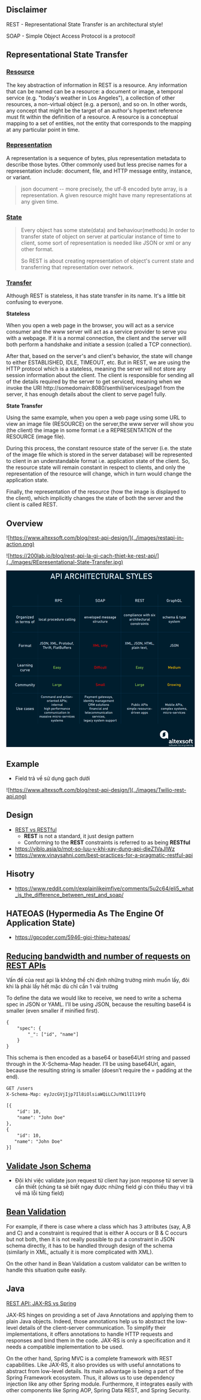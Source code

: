 ## Disclaimer
REST - Representational State Transfer is an architectural style!

SOAP - Simple Object Access Protocol is a protocol!

## Representational State Transfer

### [Resource](https://stackoverflow.com/a/48119872/10393067)
The key abstraction of information in REST is a resource. Any information that can be named can be a resource: a document or image, a temporal service (e.g. "today's weather in Los Angeles"), a collection of other resources, a non-virtual object (e.g. a person), and so on. In other words, any concept that might be the target of an author's hypertext reference must fit within the definition of a resource. A resource is a conceptual mapping to a set of entities, not the entity that corresponds to the mapping at any particular point in time.



### [Representation](https://stackoverflow.com/a/48119872/10393067)
A representation is a sequence of bytes, plus representation metadata to describe those bytes. Other commonly used but less precise names for a representation include: document, file, and HTTP message entity, instance, or variant.

> json document -- more precisely, the utf-8 encoded byte array, is a representation. A given resource might have many representations at any given time.

### [State]()

> Every object has some state(data) and behaviour(methods).In order to transfer state of object on server at particular instance of time to client, some sort of representation is needed like JSON or xml or any other format.
>
> So REST is about creating representation of object's current state and transferring that representation over network.

### [Transfer](https://stackoverflow.com/a/21874596/10393067)

Although REST is stateless, it has state transfer in its name. It's a little bit confusing to everyone.

**Stateless**

When you open a web page in the browser, you will act as a service consumer and the www server will act as a service provider to serve you with a webpage. If it is a normal connection, the client and the server will both perform a handshake and initiate a session (called a TCP connection).

After that, based on the server's and client's behavior, the state will change to either ESTABLISHED, IDLE, TIMEOUT, etc. But in REST, we are using the HTTP protocol which is a stateless, meaning the server will not store any session information about the client. The client is responsible for sending all of the details required by the server to get serviced, meaning when we invoke the URI http://somedomain:8080/senthil/services/page1 from the server, it has enough details about the client to serve page1 fully.

**State Transfer**

Using the same example, when you open a web page using some URL to view an image file (RESOURCE) on the server,the www server will show you (the client) the image in some format i.e a REPRESENTATION of the RESOURCE (image file).

During this process, the constant resource state of the server (i.e. the state of the image file which is stored in the server database) will be represented to client in an understandable format i.e. application state of the client. So, the resource state will remain constant in respect to clients, and only the representation of the resource will change, which in turn would change the application state.

Finally, the representation of the resource (how the image is displayed to the client), which implicitly changes the state of both the server and the client is called REST.

## Overview

![https://www.altexsoft.com/blog/rest-api-design/](../images/restapi-in-action.png)

![https://200lab.io/blog/rest-api-la-gi-cach-thiet-ke-rest-api/](../images/REpresentational-State-Transfer.jpg)

![](../images/api-architectural-styles.png)

## Example
- Field trả về sử dụng gạch dưới

![https://www.altexsoft.com/blog/rest-api-design/](../images/Twilio-rest-api.png)


## Design
- [REST vs RESTful](https://stackoverflow.com/a/2718235/10393067)
  - **REST** is not a standard, it just design pattern
  - Conforming to the **REST** constraints is referred to as being **RESTful**
- https://viblo.asia/p/mot-so-luu-y-khi-xay-dung-api-djeZ1VaJlWz
- https://www.vinaysahni.com/best-practices-for-a-pragmatic-restful-api

## Hisotry
- https://www.reddit.com/r/explainlikeimfive/comments/5u2c64/eli5_what_is_the_difference_between_rest_and_soap/

## HATEOAS (Hypermedia As The Engine Of Application State)
- https://gpcoder.com/5946-gioi-thieu-hateoas/

## [Reducing bandwidth and number of requests on REST APIs](https://itnext.io/reducing-bandwidth-and-number-of-requests-on-rest-apis-ec418b5fd82a)
Vấn đề của rest api là không thể chỉ định những trường mình muốn lấy, đôi khi là phải lấy hết mặc dù chỉ cần 1 vài trường

To define the data we would like to receive, we need to write a schema spec in JSON or YAML. I’ll be using JSON, because the resulting base64 is smaller (even smaller if minified first).

```
{
    "spec": {
        "_": ["id", "name"]
    }
}
```

This schema is then encoded as a base64 or base64Url string and passed through in the X-Schema-Map header. I’ll be using base64Url, again, because the resulting string is smaller (doesn’t require the = padding at the end).

```
GET /users
X-Schema-Map: eyJzcGVjIjp7Il8iOlsiaWQiLCJuYW1lIl19fQ
```

```
[{
    "id": 10, 
    "name": "John Doe"
},
{
    "id": 10, 
   "name": "John Doe"
}]
```

## [Validate Json Schema](https://www.linkedin.com/pulse/validate-rest-api-using-json-schema-sunil-kapil/)
- Đôi khi việc validate json request từ client hay json response từ server là cần thiết (chúng ta sẽ biết ngay được những field gì còn thiếu thay vì trả về mã lỗi từng field)

## [Bean Validation](https://stackoverflow.com/questions/61614879/is-is-recommended-to-use-json-schema-validation-in-the-place-of-bean-validation)

For example, if there is case where a class which has 3 attributes (say, A,B and C) and a constraint is required that is either A occurs or B & C occurs but not both, then it is not really possible to put a constraint in JSON schema directly, it has to be handled through design of the schema (similarly in XML, actually it is more complicated with XML).

On the other hand in Bean Validation a custom validator can be written to handle this situation quite easily.

## Java

[REST API: JAX-RS vs Spring](https://www.baeldung.com/rest-api-jax-rs-vs-spring)

JAX-RS hinges on providing a set of Java Annotations and applying them to plain Java objects. Indeed, those annotations help us to abstract the low-level details of the client-server communication. To simplify their implementations, it offers annotations to handle HTTP requests and responses and bind them in the code. JAX-RS is only a specification and it needs a compatible implementation to be used.

On the other hand, Spring MVC is a complete framework with REST capabilities. Like JAX-RS, it also provides us with useful annotations to abstract from low-level details. Its main advantage is being a part of the Spring Framework ecosystem. Thus, it allows us to use dependency injection like any other Spring module. Furthermore, it integrates easily with other components like Spring AOP, Spring Data REST, and Spring Security.